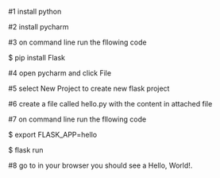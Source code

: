 #1 install python 

#2 install pycharm

#3 on command line run the fllowing code

$ pip install Flask 

#4 open pycharm and click File

#5 select New Project to create new flask project

#6 create a file called hello.py with the content in attached file  

#7 on command line run the fllowing code

$ export FLASK_APP=hello

$ flask run


#8 go to in your browser you should see a Hello, World!.
